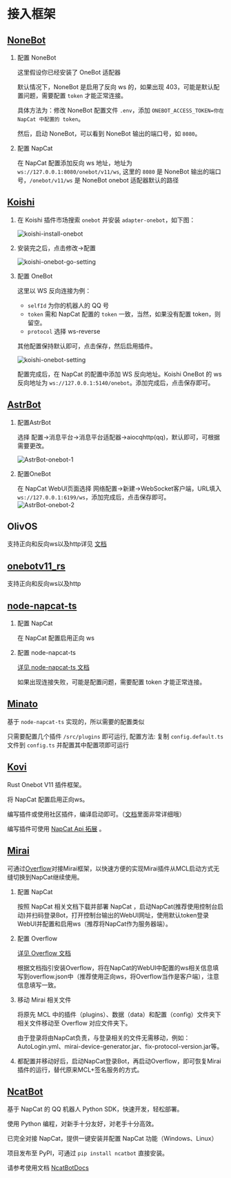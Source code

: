 # 接入框架

## [NoneBot](https://nonebot.dev/docs/)

1. 配置 NoneBot

    这里假设你已经安装了 OneBot 适配器

    默认情况下，NoneBot 是启用了反向 ws 的，如果出现 403，可能是默认配置问题，需要配置 `token` 才能正常连接。

    具体方法为：修改 NoneBot 配置文件 `.env`，添加 `ONEBOT_ACCESS_TOKEN=你在 NapCat 中配置的 token`。

    然后，启动 NoneBot，可以看到 NoneBot 输出的端口号，如 `8080`。

2. 配置 NapCat

    在 NapCat 配置添加反向 ws 地址，地址为 `ws://127.0.0.1:8080/onebot/v11/ws`, 这里的 `8080` 是 NoneBot 输出的端口号，`/onebot/v11/ws` 是 NoneBot onebot 适配器默认的路径

## [Koishi](https://koishi.chat)

1. 在 Koishi 插件市场搜索 `onebot` 并安装 `adapter-onebot`，如下图：

    ![koishi-install-onebot](/assets/use/koishi-install-onebot.png)

2. 安装完之后，点击修改→配置

    ![koishi-onebot-go-setting](/assets/use/koishi-onebot-go-setting.png)

3. 配置 OneBot

    这里以 WS 反向连接为例：
   - `selfId` 为你的机器人的 QQ 号
   - `token` 需和 NapCat 配置的 `token` 一致，当然，如果没有配置 token，则留空。
   - `protocol` 选择 ws-reverse

    其他配置保持默认即可，点击保存，然后启用插件。

    ![koishi-onebot-setting](/assets/use/koishi-onebot-setting.png)

    配置完成后，在 NapCat 的配置中添加 WS 反向地址。Koishi OneBot 的 ws 反向地址为 `ws://127.0.0.1:5140/onebot`。添加完成后，点击保存即可。

## [AstrBot](https://astrbot.app/)

1. 配置AstrBot

    选择 配置→消息平台→消息平台适配器→aiocqhttp(qq)，默认即可，可根据需要更改。

   ![AstrBot-onebot-1](/assets/use/Astrbot-onebot-1.png)

2. 配置OneBot

    在 NapCat WebUI页面选择 网络配置→新建→WebSocket客户端，URL填入`ws://127.0.0.1:6199/ws`，添加完成后，点击保存即可。
    ![AstrBot-onebot-2](/assets/use/Astrbot-onebot-2.png)

## OlivOS

支持正向和反向ws以及http详见 [文档](https://doc.olivos.wiki/)

## [onebotv11_rs](https://github.com/canxin121/onebotv11_rs)

支持正向和反向ws以及http

## [node-napcat-ts](https://github.com/huankong233/node-napcat-ts)

1. 配置 NapCat

    在 NapCat 配置启用正向 ws

2. 配置 node-napcat-ts

    [详见 node-napcat-ts 文档](https://node-napcat-ts.huankong.top/guide/getting-started)

    如果出现连接失败，可能是配置问题，需要配置 token 才能正常连接。

## [Minato](https://github.com/huankong233/Minato)

基于 `node-napcat-ts` 实现的，所以需要的配置类似

只需要配置几个插件 `/src/plugins` 即可运行, 配置方法: 复制 `config.default.ts` 文件到 `config.ts` 并配置其中配置项即可运行

## [Kovi](https://github.com/Threkork/Kovi)

Rust Onebot V11 插件框架。

将 NapCat 配置启用正向ws。

编写插件或使用社区插件，编译启动即可。（[文档](https://threkork.github.io/kovi-doc)里面非常详细哦）

编写插件可使用 [NapCat Api 拓展](https://crates.io/crates/kovi-plugin-expand-napcat) 。

## [Mirai](https://github.com/mamoe/mirai)

可通过[Overflow](https://github.com/MrXiaoM/Overflow)对接Mirai框架，以快速方便的实现Mirai插件从MCL启动方式无缝切换到NapCat继续使用。

1. 配置 NapCat

    按照 NapCat 相关文档下载并部署 NapCat ，启动NapCat(推荐使用控制台启动)并扫码登录Bot，打开控制台输出的WebUI网址，使用默认token登录WebUI并配置和启用ws（推荐将NapCat作为服务器端）。

2. 配置 Overflow

    [详见 Overflow 文档](https://mirai.mrxiaom.top/)

    根据文档指引安装Overflow，将在NapCat的WebUI中配置的ws相关信息填写到overflow.json中（推荐使用正向ws，将Overflow当作是客户端），注意信息填写一致。

3. 移动 Mirai 相关文件
   
    将原先 MCL 中的插件（plugins）、数据（data）和配置（config）文件夹下相关文件移动至 Overflow 对应文件夹下。

    由于登录将由NapCat负责，与登录相关的文件无需移动，例如：AutoLogin.yml、mirai-device-generator.jar、fix-protocol-version.jar等。

4. 都配置并移动好后，启动NapCat登录Bot，再启动Overflow，即可恢复Mirai插件的运行，替代原来MCL+签名服务的方式。

## [NcatBot](https://github.com/liyihao1110/ncatbot/)

基于 NapCat 的 QQ 机器人 Python SDK，快速开发，轻松部署。

使用 Python 编程，对新手十分友好，对老手十分高效。

已完全对接 NapCat，提供一键安装并配置 NapCat 功能（Windows、Linux）

项目发布至 PyPI，可通过 `pip install ncatbot` 直接安装。

请参考使用文档 [NcatBotDocs](https://docs.ncatbot.xyz/)
